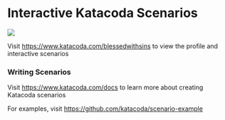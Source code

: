 # Interactive Katacoda Scenarios

[![](http://shields.katacoda.com/katacoda/blessedwithsins/count.svg)](https://www.katacoda.com/blessedwithsins "Get your profile on Katacoda.com")

Visit https://www.katacoda.com/blessedwithsins to view the profile and interactive scenarios

### Writing Scenarios
Visit https://www.katacoda.com/docs to learn more about creating Katacoda scenarios

For examples, visit https://github.com/katacoda/scenario-example

